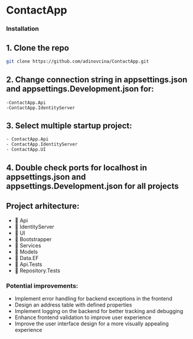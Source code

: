 # ContactApp

### Installation

## 1. Clone the repo
   ```sh
   git clone https://github.com/adinovcina/ContactApp.git
   ```

## 2. Change connection string in appsettings.json and appsettings.Development.json for:
	-ContactApp.Api 
	-ContactApp.IdentityServer

## 3. Select multiple startup project:
	- ContactApp.Api
	- ContactApp.IdentityServer
	- ContactApp.UI
	
## 4. Double check ports for localhost in appsettings.json and appsettings.Development.json for all projects



<!-- Project arhitecture -->
## Project arhitecture:

- 📂 Api
- 📂 IdentityServer
- 📂 UI
- 📂 Bootstrapper
- 📂 Services
- 📂 Models
- 📂 Data.EF
- 📂 Api.Tests
- 📂 Repository.Tests



### Potential improvements:
- Implement error handling for backend exceptions in the frontend
- Design an address table with defined properties
- Implement logging on the backend for better tracking and debugging
- Enhance frontend validation to improve user experience
- Improve the user interface design for a more visually appealing experience
